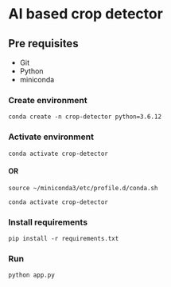# AI based crop detector

## Pre requisites
- Git
- Python
- miniconda

### Create environment
```
conda create -n crop-detector python=3.6.12
```

### Activate environment
```
conda activate crop-detector
```
#### OR
```
source ~/miniconda3/etc/profile.d/conda.sh
```
```
conda activate crop-detector
```

### Install requirements
```
pip install -r requirements.txt
```

### Run
```
python app.py
```
